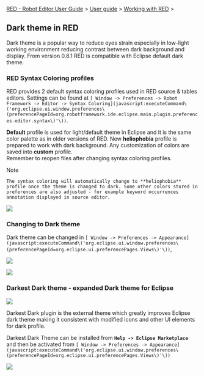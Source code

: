 [RED - Robot Editor User Guide](..\\..\\index.md) > [User
guide](..\\user_guide.md) > [Working with RED](..\\working_with_red.md) >

## Dark theme in RED

Dark theme is a popular way to reduce eyes strain especially in low-light
working environment reducing contrast between dark background and display.
From version 0.8.1 RED is compatible with Eclipse default dark theme.

### RED Syntax Coloring profiles

RED provides 2 default syntax coloring profiles used in RED source & tables
editors. Settings can be found at `[ Window -> Preferences -> Robot Framework
-> Editor -> Syntax
Coloring](javascript:executeCommand\('org.eclipse.ui.window.preferences\(preferencePageId=org.robotframework.ide.eclipse.main.plugin.preferences.editor.syntax\)'\))`.

**Default** profile is used for light/default theme in Eclipse and it is the
same color palette as in older versions of RED. New **heliophobia** profile is
prepared to work with dark background. Any customization of colors are saved
into **custom** profile.  
Remember to reopen files after changing syntax coloring profiles.

Note

    The syntax coloring will automatically change to **heliophobia** profile once the theme is changed to dark. Some other colors stored in preferences are also adjusted - for example keyword occurrences annotation displayed in source editor.
  
![](images/robot-color-profiles.png)

### Changing to Dark theme

Dark theme can be changed in `[ Window -> Preferences ->
Appearance](javascript:executeCommand\('org.eclipse.ui.window.preferences\(preferencePageId=org.eclipse.ui.preferencePages.Views\)'\))`,

![](images/apperence-dark.png)

![](images/red-dark.png)

### Darkest Dark theme - expanded Dark theme for Eclipse

![](images/darkest-dark.png)

Darkest Dark plugin is the external theme which greatly improves Eclipse dark
theme making it consistent with modified icons and other UI elements for dark
profile.

Darkest Dark Theme can be installed from **`Help -> Eclipse Marketplace`** and
then be activated from `[ Window -> Preferences ->
Appearance](javascript:executeCommand\('org.eclipse.ui.window.preferences\(preferencePageId=org.eclipse.ui.preferencePages.Views\)'\))`

![](images/apperence-darkest-dark.png)

